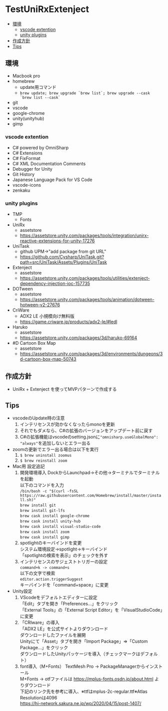 # TestUniRxExtenject <!-- omit in toc --> 
- [環境](#環境)
  - [vscode extention](#vscode-extention)
  - [unity plugins](#unity-plugins)
- [作成方針](#作成方針)
- [Tips](#tips)
## 環境
* Macbook pro 
* homebrew
  * update用コマンド
  * ``brew update; brew upgrade `brew list`; brew upgrade --cask `brew list --cask` ``  
* git
* vscode
* google-chrome
* unity(unityhub)
* gimp
### vscode extention
* C# powered by OmniSharp
* C# Extensions
* C# FixFormat
* C# XML Documentation Comments
* Debugger for Unity
* Git History
* Japanese Language Pack for VS Code
* vscode-icons
* zenkaku
### unity plugins
* TMP
  * Fonts
* UniRx 
  * assetstore
  * https://assetstore.unity.com/packages/tools/integration/unirx-reactive-extensions-for-unity-17276
* UniTask
  * github UPM->"add package from git URL"
  * https://github.com/Cysharp/UniTask.git?path=src/UniTask/Assets/Plugins/UniTask
* Extenject
  * assetstore
  * https://assetstore.unity.com/packages/tools/utilities/extenject-dependency-injection-ioc-157735
* DOTween
  * assetstore
  * https://assetstore.unity.com/packages/tools/animation/dotween-hotween-v2-27676
* CriWare
  * ADX2 LE 小規模向け無料版
  * https://game.criware.jp/products/adx2-le/#ledl
* Haruko
  * assetstore
  * https://assetstore.unity.com/packages/3d/haruko-69164
* #D Cartoon Box Map
  * assetstore
  * https://assetstore.unity.com/packages/3d/environments/dungeons/3d-cartoon-box-map-50743
## 作成方針
* UniRx + Extenject を使ってMVPパターンで作成する
## Tips
* vscodeのUpdate時の注意  
  1. インテリセンスが効かなくなったらmonoを更新  
  1. それでもダメなら、C#の拡張のバージョンをアップデート前に戻す  
  1. C#の拡張機能はvscodeのsetting.jsonに`"omnisharp.useGlobalMono": "always"`を追加しないとエラー出る
* zoomの更新でエラー出る場合は以下を実行  
  1. `$ brew uninstall zoomus`  
  1. `$ brew reinstall zoom`  
* Mac用 設定追記  
  1. 開発環境導入
  DockからLaunchpad→その他→ターミナルでターミナルを起動  
  以下のコマンドを入力  
  `/bin/bash -c "$(curl -fsSL https://raw.githubusercontent.com/Homebrew/install/master/install.sh)"`  
  `brew install git`  
  `brew install git-lfs`  
  `brew cask install google-chrome`  
  `brew cask install unity-hub`  
  `brew cask install visual-studio-code`  
  `brew cask install zoom`  
  `brew cask install gimp`  
  1. spotlightのキーバインドを変更  
  システム環境設定→spotlight→キーバインド  
  「spotlightの検索を表示」のチェックを外す  
  1. インテリセンスのサジェストトリガーの設定  
  `command+k -> command+s`  
  以下の文字で検索  
  `editor.action.triggerSuggest`  
  キーバインドを「command+space」に変更  
* Unity設定
  1. VScodeをデフォルトエディターに設定  
 「Edit」タブを開き「Preferences…」をクリック  
 「External Tools」の「External Script Editor」を「VisualStudioCode」に変更  
  1. 「CRIware」の導入  
  「ADX2 LE」を公式サイトよりダウンロード  
  ダウンロードしたファイルを展開  
  Unityにて「Asset」タブを開き「Import Package」=>「Custom Package…」をクリック  
  ダウンロードしたUnityパッケージを導入（チェックマークはデフォルト）  
  1. font導入（M+Fonts）
  TextMesh Pro -> PackageManagerからインストール  
  M+Fonts -> otfファイルは https://mplus-fonts.osdn.jp/about.html よりダウンロード  
  下記のリンク先を参考に導入、※ttfはmplus-2c-regular.ttf※Atlas Resolutionは4096  
  https://hi-network.sakura.ne.jp/wp/2020/04/15/post-1407/  